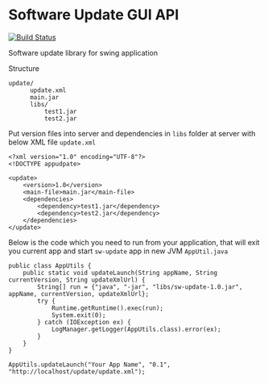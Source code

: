 # Software Update GUI API
[![Build Status](https://travis-ci.org/ypkkhatri/software-update.svg?branch=master)](https://travis-ci.org/ypkkhatri/software-update)

Software update library for swing application

Structure
```
update/
      update.xml
      main.jar
      libs/
          test1.jar
          test2.jar
```

Put version files into server and dependencies in `libs` folder at server with below XML file `update.xml` 
```
<?xml version="1.0" encoding="UTF-8"?>
<!DOCTYPE appudpate>

<update>
    <version>1.0</version>
    <main-file>main.jar</main-file>
    <dependencies>
        <dependency>test1.jar</dependency>
        <dependency>test2.jar</dependency>
    </dependencies>
</update>
```

Below is the code which you need to run from your application, that will exit you current app and start `sw-update` app in new JVM
`AppUtil.java`
```
public class AppUtils { 
    public static void updateLaunch(String appName, String currentVersion, String updateXmlUrl) {
        String[] run = {"java", "-jar", "libs/sw-update-1.0.jar", appName, currentVersion, updateXmlUrl};
        try {
            Runtime.getRuntime().exec(run);
            System.exit(0);
        } catch (IOException ex) {
            LogManager.getLogger(AppUtils.class).error(ex);
        }
    }
}
```

```
AppUtils.updateLaunch("Your App Name", "0.1", "http://localhost/update/update.xml");
```

